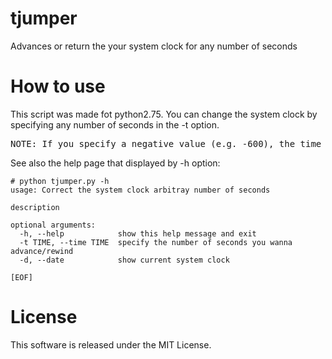 # tjumper
Advances or return the your system clock for any number of seconds

# How to use
This script was made fot python2.75.
You can change the system clock by specifying any number of seconds in the -t option.
<pre>
NOTE: If you specify a negative value (e.g. -600), the time will be returned. 
</pre>

See also the help page that displayed by -h option:
```
# python tjumper.py -h
usage: Correct the system clock arbitray number of seconds

description

optional arguments:
  -h, --help            show this help message and exit
  -t TIME, --time TIME  specify the number of seconds you wanna advance/rewind
  -d, --date            show current system clock

[EOF]
```

# License
This software is released under the MIT License.
